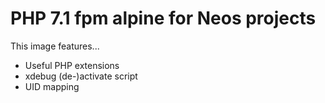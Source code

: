 # PHP 7.1 fpm alpine for Neos projects

This image features...
* Useful PHP extensions
* xdebug (de-)activate script
* UID mapping